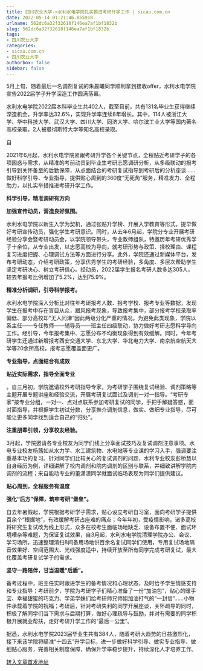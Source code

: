 ```yaml
---
title: 四川农业大学->水利水电学院扎实推进考研升学工作 | sicau.com.cn
date: 2022-05-14 01:21:46.855918
urlname: 562dc6a32f32618f146ea7af1bf1832b
slug: 562dc6a32f32618f146ea7af1bf1832b
tags: 
- 四川农业大学
categories:
- sicau.com.cn
- 四川农业大学
authorbox: false
sidebar: false
---
```

5月上旬，随着最后一名调剂复试的朱晨曦同学顺利拿到接收offer，水利水电学院宣告2022届学子升学深造工作圆满落幕。

水利水电学院2022届本科毕业生共402人，截至目前，共有131名毕业生获得继续深造机会，升学率达32.6%，实现升学率连续8年增长。其中，114人被浙江大学、华中科技大学、武汉大学、四川大学、同济大学、哈尔滨工业大学等国内著名高校录取，2人被曼彻斯特大学等知名高校录取。

自
<!--more-->
2021年6月起，水利水电学院紧跟考研升学各个关键节点，全程贴近考研学子的各项困惑与需求，从精准的考前动员到毕业生考研志愿调研分析，从多级联动的报考引导到关怀备至的后勤保障，从点面结合的考研复试指导到考研后的分析座谈……做好科学引导、专业指导，提供贴心周到的360度“无死角”服务，精准发力、全程助力，以扎实举措推进考研升学工作。

**科学引导，精准调研有方向**

**加强宣传动员，营造良好氛围。**

水利水电学院以新生入学为契机，通过张贴升学榜、开展入学教育等形式，提早做好考研宣传动员，强化学生考研意识。同时，从去年6月起，学院分专业开展考研经验分享会暨考研动员会，以学院领导带头，专业教师组队，特邀历年考研优秀学子十余位，从专业出发，以志愿高校为导向，就考研形势与政策、择校理由、课程复习进度把握、心理调试方法等方面进行分享。此外，学院还通过新媒体平台，发布考研动态，介绍考研政策，分享优秀学生的考研经验，多角度、多层次帮助学生坚定考研决心、树立考研信心。经动员，2022届学生报名考研人数多达305人，较去年报考比例增加了5.2%，达到75.9%。

**精准分析调研，引导科学报考。**

水利水电学院深入分析比对往年考研报考人数、报考学校、报考专业等数据，发现学生在报考中存在盲目从众，跟风报考现象，导致报考集中，部分报考学校录取率偏低、部分高校却“无人问津”因此两级分化严重的情况。为避免此类现象，学院以系主任——专任教师——辅导员——班主任四级联动，协力做好考研志愿科学导向工作。经引导，今年报考集中、志愿分布不均衡现象得到有效缓解。同时，今年考研学生还通过新增报考西安交通大学、东北大学、华北电力大学、南京航空航天大学等20余所高校，报考志愿覆盖面更广。

**专业指导，点面结合有成效**

**贴近实际需求，指导全面专业**

。自三月初，学院邀请校外考研指导专家，为考研学子围绕复试经验、调剂策略等主题开展专题讲座和经验交流，开展考研复试面试及调剂一对一指导。“考研专家”按专业分组，一对一、点对点联系参加考研复试的同学，手把手解疑答惑，面对面指导，并根据学生初试分数，分享推介调剂信息，做实、做细专业指导，尽可能让更多同学找到适合自己的“归处”。

**注重朋辈引领，分享校友经验。**

3月起，学院邀请各专业校友为同学们线上分享面试技巧及复试调剂注意事项。水电专业校友杨茜如从水力学、水工建筑物、水电站等专业课的学习入手，强调要注重基本功的复习。针对同学们比较关心的复试调剂的问题，水利专业校友彭桥慧以自身经历为例，详细讲解了校内调剂和院内调剂的区别与联系，并细致讲解学院内调剂的流程；来自能动专业的董潇潇同学就面试临场表现为同学们提供建议。

**贴心周到，全程服务有温度**

**强化“后方”保障，筑牢考研“堡垒”。**

自去年暑假起，学院根据考研学子需求，贴心设立考研自习室，面向考研学子提供百余个“根据地”，有效缓解考研占座难的痛点；今年年初，受疫情影响，诸多高校将研究生复试改为线上形式，众多在校考生面临场地缺乏、设备布置不便、面试环境嘈杂等难题，为保证复试效果，自3月起，水利水电学院清理学院办公、会议、学习场所，迅速整理清扫8间备用场地供百余名复试同学们使用，专用复试场地隔音效果好、空间范围大、光线强度适中，持续开放至所有同学完成考研复试，最大化覆盖考研复试学子的需求。

**坚守一路陪伴，甘当温暖“后盾”。**

备考过程中，班主任实时跟进学生的备考情况和心理状态，及时给予学生情感支持和专业指导；考研前夕，学院为考研学子们精心准备了一份“加油包”，贴心的暖手宝、幸福甜蜜的巧克力、学弟学妹们给考研师兄师姐加油打气的“一封信”……小物件承载着学院的祝福；考研后，针对考研失利的同学开展座谈，关怀疏导的同时，积极了解同学们当下需求与后期打算，做好心理疏导与鼓励，并对有需要的同学积极开展就业帮扶，走好考研升学工作的“最后一公里”。

据悉，水利水电学院2023届毕业生共有384人，随着考研大趋势的日益激烈化，接下来该学院将瞄准“十四五”升学目标，进一步做好科学引导、做实专业指导、做细贴心服务，完善相关制度保障，确保升学率稳步提升，持续深化人才培养工作。



[转入文章首发地址](https://news.sicau.edu.cn/info/1078/67769.htm)